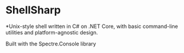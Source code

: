 # ShellSharp

*Unix-style shell written in C# on .NET Core, with basic command-line utilities and platform-agnostic design.

Built with the Spectre.Console library
